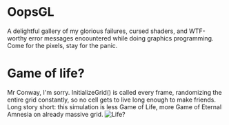 # OopsGL
A delightful gallery of my glorious failures, cursed shaders, and WTF-worthy error messages encountered while doing graphics programming. Come for the pixels, stay for the panic.

# Game of life?
Mr Conway, I'm sorry. InitializeGrid() is called every frame, randomizing the entire grid constantly, so no cell gets to live long enough to make friends. Long story short: this simulation is less Game of Life, more Game of Eternal Amnesia on already massive grid.
![Life?](https://github.com/user-attachments/assets/78447eb6-c575-4a89-9f3b-a991fbc6d4c9)
